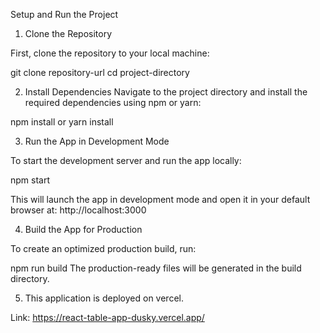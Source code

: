 Setup and Run the Project
1. Clone the Repository

First, clone the repository to your local machine:

git clone repository-url
cd project-directory


2. Install Dependencies
Navigate to the project directory and install the required dependencies using npm or yarn:

npm install
or
yarn install


3. Run the App in Development Mode

To start the development server and run the app locally:

npm start

This will launch the app in development mode and open it in your default browser at:
http://localhost:3000

4. Build the App for Production

To create an optimized production build, run:

npm run build
The production-ready files will be generated in the build directory.


5. This application is deployed on vercel.

Link: https://react-table-app-dusky.vercel.app/
